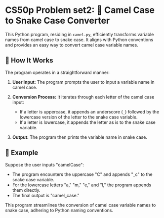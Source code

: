 CS50p Problem set2: 🐍 Camel Case to Snake Case Converter
=====================================

This Python program, residing in `camel.py`, efficiently transforms variable names from camel case to snake case. It aligns with Python conventions and provides an easy way to convert camel case variable names.

🚀 How It Works
---------------

The program operates in a straightforward manner:

1.  **User Input:** The program prompts the user to input a variable name in camel case.

2.  **Conversion Process:** It iterates through each letter of the camel case input:

    -   If a letter is uppercase, it appends an underscore (`_`) followed by the lowercase version of the letter to the snake case variable.
    -   If a letter is lowercase, it appends the letter as is to the snake case variable.
3.  **Output:** The program then prints the variable name in snake case.

🌟 Example
----------

Suppose the user inputs "camelCase":

-   The program encounters the uppercase "C" and appends "_c" to the snake case variable.
-   For the lowercase letters "a," "m," "e," and "l," the program appends them directly.
-   The final output is "camel_case."

This program streamlines the conversion of camel case variable names to snake case, adhering to Python naming conventions. 
